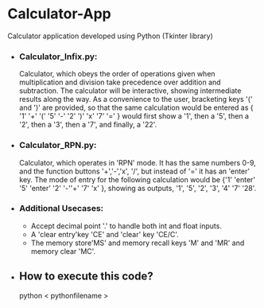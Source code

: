 # Calculator-App
Calculator application developed using Python (Tkinter library)

- ### Calculator_Infix.py: 
    Calculator, which obeys the order of operations given when multiplication and division take precedence over addition and subtraction.  The calculator will be interactive, showing intermediate results along the way.  As a convenience to the user, bracketing keys  '(' and ')' are provided, so that the same calculation would be entered as { '1' '+' '(' '5' '-' '2' ')' 'x' '7' '=' } would first show a '1', then a '5', then a '2', then a '3', then a '7', and finally, a '22'.

- ### Calculator_RPN.py:
    Calculator, which operates in 'RPN' mode.   It has the same numbers 0-9, and the function buttons '+','-','x', '/',  but instead of '=' it has an 'enter' key.  The mode of entry for the following calculation would be {'1' 'enter' '5' 'enter' '2' '-''+' '7' 'x'  }, showing as outputs, '1', '5', '2', '3', '4' '7' '28'.

- ### Additional Usecases:
    - Accept decimal point '.' to handle both int and float inputs. 
    - A 'clear entry'key 'CE' and 'clear' key 'CE/C'.  
    - The memory store'MS' and memory recall keys 'M' and 'MR' and memory clear 'MC'.

- ## How to execute this code?
    python < pythonfilename >

